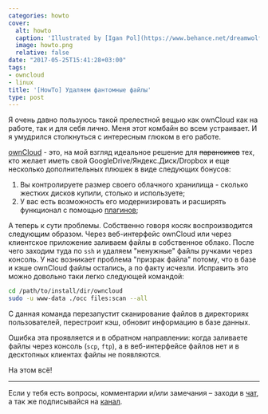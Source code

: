 ```yaml
---
categories: howto
cover:
  alt: howto
  caption: 'Illustrated by [Igan Pol](https://www.behance.net/dreamwolf97d61e)'
  image: howto.png
  relative: false
date: "2017-05-25T15:41:28+03:00"
tags:
- owncloud
- linux
title: '[HowTo] Удаляем фантомные файлы'
type: post
---
```


Я очень давно пользуюсь такой прелестной вещью как ownCloud как на работе, так и для себя лично. Меня этот комбайн во всем устраивает. И я умудрился столкнуться с интересным глюком в его работе.

[ownCloud](https://owncloud.org) - это, на мой взгляд идеальное решение для ~~параноиков~~ тех, кто желает иметь свой GoogleDrive/Яндекс.Диск/Dropbox и еще несколько дополнительных плюшек в виде следующих бонусов:

1. Вы контролируете размер своего облачного хранилища - сколько жестких дисков купили, столько и используете;
2. У вас есть возможность его модернизировать и расширять функционал с помощью [плагинов](https://apps.owncloud.com);

А теперь к сути проблемы. Собственно говоря косяк воспроизводится следующим образом. Через веб-интерфейс ownCloud или через клиентское приложение заливаем файлы в собственное облако. После чего заходим туда по `ssh` и удаляем "ненужные" файлы ручками через консоль. У нас возникает проблема "призрак файла" потому, что в базе и кэше ownCloud файлы остались, а по факту исчезли. Исправить это можно довольно таки легко следующей командой:

```bash
cd /path/to/install/dir/owncloud 
sudo -u www-data ./occ files:scan --all
```

С данная команда перезапустит сканирование файлов в директориях пользователей, перестроит кэш, обновит информацию в базе данных.

Ошибка эта проявляется и в обратном направлении: когда заливаете файлы через консоль (`scp`, `ftp`), а в веб-интерфейсе файлов нет и в десктопных клиентах файлы не появляются.

На этом всё!

---
Если у тебя есть вопросы, комментарии и/или замечания – заходи в [чат](https://ttttt.me/jtprogru_chat), а так же подписывайся на [канал](https://ttttt.me/jtprogru_channel).
